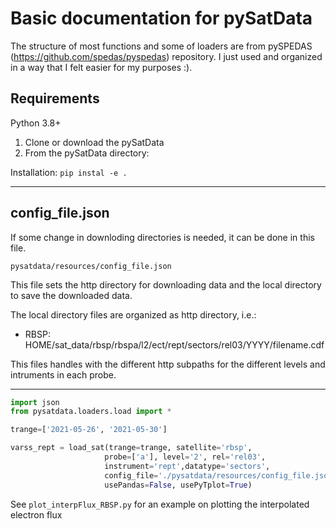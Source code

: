 # Basic documentation for pySatData

The structure of most functions and some of loaders are from pySPEDAS (https://github.com/spedas/pyspedas) repository. I just used and organized in a way that I felt easier for my purposes :).

## Requirements


Python 3.8+

1. Clone or download the pySatData
2. From the pySatData directory: 

Installation: ```pip instal -e .```

***
## config_file.json

If some change in downloding directories is needed, it can be done in this file.

```pysatdata/resources/config_file.json```

This file sets the http directory for downloading data and the local directory to save the downloaded data.

The local directory files are organized as http directory, i.e.:
* RBSP: HOME/sat_data/rbsp/rbspa/l2/ect/rept/sectors/rel03/YYYY/filename.cdf

This files handles with the different http subpaths for the different levels and intruments in each probe.

***

```python
import json
from pysatdata.loaders.load import *

trange=['2021-05-26', '2021-05-30']

varss_rept = load_sat(trange=trange, satellite='rbsp',
                     probe=['a'], level='2', rel='rel03',
                     instrument='rept',datatype='sectors',
                     config_file='./pysatdata/resources/config_file.json', downloadonly=False,
                     usePandas=False, usePyTplot=True)
```


See ```plot_interpFlux_RBSP.py``` for an example on plotting the interpolated electron flux 
